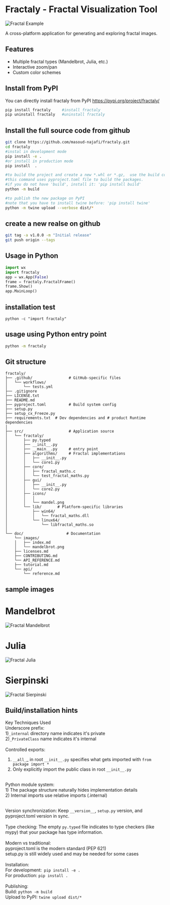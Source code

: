 ﻿[//]: # (to visualize md files, i.e., MarkDown files, you can use VS-code and CTRL-SHIFT-V)
[//]: # (or preview it online at https://markdownlivepreview.com/)
<!--- a comment -->

# Fractaly - Fractal Visualization Tool
![Fractal Example](doc/images/fractaly.png)

A cross-platform application for generating and exploring fractal images.

## Features
- Multiple fractal types (Mandelbrot, Julia, etc.)
- Interactive zoom/pan
- Custom color schemes

## Install from PyPI
You can directly install fractaly from PyPI 
https://pypi.org/project/fractaly/
```bash
pip install fractaly     #install fractaly
pip uninstall fractaly   #uninstall fractaly
```

## Install the full source code from github
```bash
git clone https://github.com/masoud-najafi/fractaly.git
cd fractaly
#instal in development mode 
pip install -e . 
#or install in production mode
pip install  .  

#to build the project and create a new *.whl or *.gz,  use the build command. 
#this command uses pyproject.toml file to build the packages.
#if you do not have 'build', install it: 'pip install build'
python -m build  

#to publish the new package on PyPI
#note that you have to install twine before: 'pip install twine'
python -m twine upload --verbose dist/* 
```
## create a new realse on github
```bash
git tag -a v1.0.0 -m "Initial release"
git push origin --tags
```


## Usage in Python
```python
import wx
import fractaly
app = wx.App(False)
frame = fractaly.FractalFrame()
frame.Show()
app.MainLoop()
```

## installation test
```
python -c "import fractaly"
```

## usage using Python entry point
```bash
python -m fractaly
```

## Git structure
```
fractaly/
├── .github/                # GitHub-specific files
│   └── workflows/
│       └── tests.yml
├── .gitignore
├── LICENSE.txt
├── README.md
├── pyproject.toml          # Build system config
├── setup.py         
├── setup_cx_Freeze.py          
├── requirements.txt  # Dev dependencies and # product Runtime dependencies
│
├── src/                    # Application source
│   └── fractaly/
│       ├── py.typed
│       ├── __init__.py
│       ├── __main__.py     # entry point
│       ├── algorithms/     # Fractal implementations
│       │   ├── __init__.py
│       │   └── core1.py
│       ├── core/     
│       │   ├── fractal_maths.c
│       │   └── test_fractal_maths.py
│       ├── gui/  
│       │   ├── __init__.py
│       │   └── core2.py
│       ├── icons/ 
│       │   │
│       │   └── mandel.png
│       └── lib/       # Platform-specific libraries
│           ├── win64/
│           │   └── fractal_maths.dll
│           └── linux64/
│               └── libfractal_maths.so
│
└── doc/                   # Documentation
    └── images/
    │   ├── index.md
    │   └── mandelbrot.png
    ├── licenses.md
    ├── CONTRIBUTING.md
    └── API_REFERENCE.md
    ├── tutorial.md
    └── api/
        └── reference.md

```


## sample images
# Mandelbrot
![Fractal Mandelbrot](doc/images/mandelbrot.png)

# Julia
![Fractal Julia](doc/images/julia.png)

# Sierpinski
![Fractal Sierpinski](doc/images/sierpinski.png)

## Build/installation hints

Key Techniques Used<br>
Underscore prefix:<br>
1)```_internal``` directory name indicates it's private<br>
2)```_PrivateClass``` name indicates it's internal<br>
<br>
Controlled exports:<br>
1) ```__all_```_ in root ```__init__.py``` specifies what gets imported with ```from package import *```<br>
2) Only explicitly import the public class in root ```__init__.py```<br>
<br>
Python module system:<br>
1) The package structure naturally hides implementation details<br>
2) Internal imports use relative imports (.internal)<br>
<br>

Version synchronization: Keep ```__version__```, ```setup.py``` version, and pyproject.toml version in sync.<br>
<br>
Type checking: The empty ```py.typed``` file indicates to type checkers (like mypy) that your package has type information.<br>
<br>
Modern vs traditional:<br>
pyproject.toml is the modern standard (PEP 621)<br>
setup.py is still widely used and may be needed for some cases<br>
<br>
Installation:<br>
For development:``` pip install -e .```<br>
For production: ```pip install .```<br>
<br>
Publishing:<br>
Build: ```python -m build```<br>
Upload to PyPI: ```twine upload dist/*```<br>